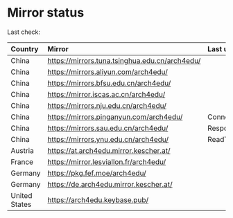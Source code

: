 <script src="./time.js"></script>
# Mirror status
Last check: <script type="text/javascript">localize(1670603299.8625512);</script>

|Country|Mirror|Last update|
|:------|:-----|:----------|
|China|https://mirrors.tuna.tsinghua.edu.cn/arch4edu/|<script type="text/javascript">localize(1670567984);</script>|
|China|https://mirrors.aliyun.com/arch4edu/|<script type="text/javascript">localize(1670481388);</script>|
|China|https://mirrors.bfsu.edu.cn/arch4edu/|<script type="text/javascript">localize(1670567984);</script>|
|China|https://mirror.iscas.ac.cn/arch4edu/|<script type="text/javascript">localize(1670567984);</script>|
|China|https://mirrors.nju.edu.cn/arch4edu/|<script type="text/javascript">localize(1670567984);</script>|
|China|https://mirrors.pinganyun.com/arch4edu/|ConnectTimeout|
|China|https://mirrors.sau.edu.cn/arch4edu/|Response 500|
|China|https://mirrors.ynu.edu.cn/arch4edu/|ReadTimeout|
|Austria|https://at.arch4edu.mirror.kescher.at/|<script type="text/javascript">localize(1670567984);</script>|
|France|https://mirror.lesviallon.fr/arch4edu/|<script type="text/javascript">localize(1670567984);</script>|
|Germany|https://pkg.fef.moe/arch4edu/|<script type="text/javascript">localize(1670567984);</script>|
|Germany|https://de.arch4edu.mirror.kescher.at/|<script type="text/javascript">localize(1670567984);</script>|
|United States|https://arch4edu.keybase.pub/|<script type="text/javascript">localize(1670567984);</script>|

<script src="./tablefilter/tablefilter.js"></script>
<script src="./table.js"></script>